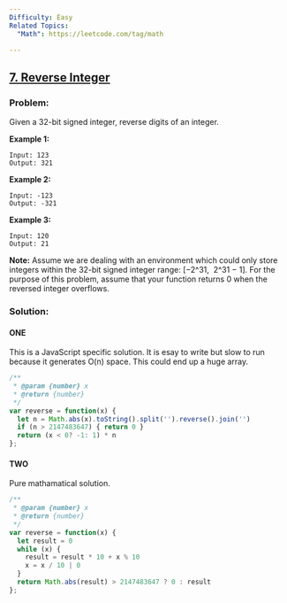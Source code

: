 ```yaml
---
Difficulty: Easy
Related Topics:
  "Math": https://leetcode.com/tag/math

---
```


## [7. Reverse Integer](https://leetcode.com/problems/reverse-integer/description/)

### Problem:

Given a 32-bit signed integer, reverse digits of an integer.

**Example 1:**

```
Input: 123
Output: 321
```

**Example 2:**

```
Input: -123
Output: -321
```

**Example 3:**

```
Input: 120
Output: 21
```

**Note:**
Assume we are dealing with an environment which could only store integers within the 32-bit signed integer range: [−2^31,  2^31 − 1]. For the purpose of this problem, assume that your function returns 0 when the reversed integer overflows.

### Solution:

#### ONE

This is a JavaScript specific solution. It is esay to write but slow to run because it generates O(n) space. This could end up a huge array.

```javascript
/**
 * @param {number} x
 * @return {number}
 */
var reverse = function(x) {
  let n = Math.abs(x).toString().split('').reverse().join('')
  if (n > 2147483647) { return 0 }
  return (x < 0? -1: 1) * n
};
```

#### TWO

Pure mathamatical solution.

```javascript
/**
 * @param {number} x
 * @return {number}
 */
var reverse = function(x) {
  let result = 0
  while (x) {
    result = result * 10 + x % 10
    x = x / 10 | 0
  }
  return Math.abs(result) > 2147483647 ? 0 : result
};
```